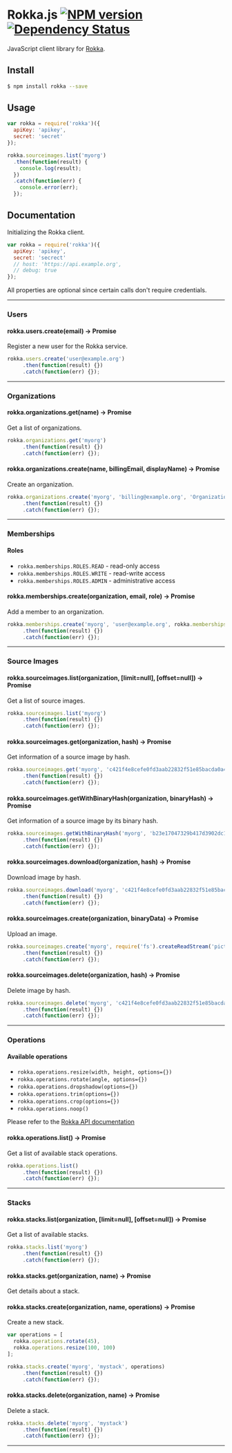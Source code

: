# Rokka.js [![NPM version][npm-version-image]][npm-url] [![Dependency Status][dependencies-image]][dependencies-url]

JavaScript client library for [Rokka](https://rokka.io/).

## Install

```bash
$ npm install rokka --save
```

## Usage

```js
var rokka = require('rokka')({
  apiKey: 'apikey',
  secret: 'secret'
});

rokka.sourceimages.list('myorg')
  .then(function(result) {
    console.log(result);
  })
  .catch(function(err) {
    console.error(err);
  });
```

## Documentation

<!-- DOCS -->

<!-- Start ../src/index.js -->

Initializing the Rokka client.

```js
var rokka = require('rokka')({
  apiKey: 'apikey',
  secret: 'secrect'
  // host: 'https://api.example.org',
  // debug: true
});
```

All properties are optional since certain calls don't require credentials.

---

<!-- End ../src/index.js -->

<!-- Start ../src/apis/users.js -->

### Users

#### rokka.users.create(email) → Promise

Register a new user for the Rokka service.

```js
rokka.users.create('user@example.org')
	 .then(function(result) {})
	 .catch(function(err) {});
```

---

<!-- End ../src/apis/users.js -->

<!-- Start ../src/apis/organizations.js -->

### Organizations

#### rokka.organizations.get(name) → Promise

Get a list of organizations.

```js
rokka.organizations.get('myorg')
	 .then(function(result) {})
	 .catch(function(err) {});
```

#### rokka.organizations.create(name, billingEmail, displayName) → Promise

Create an organization.

```js
rokka.organizations.create('myorg', 'billing@example.org', 'Organization Inc.')
	 .then(function(result) {})
	 .catch(function(err) {});
```

---

<!-- End ../src/apis/organizations.js -->

<!-- Start ../src/apis/memberships.js -->

### Memberships

#### Roles

- `rokka.memberships.ROLES.READ` - read-only access
- `rokka.memberships.ROLES.WRITE` - read-write access
- `rokka.memberships.ROLES.ADMIN` - administrative access

#### rokka.memberships.create(organization, email, role) → Promise

Add a member to an organization.

```js
rokka.memberships.create('myorg', 'user@example.org', rokka.memberships.ROLES.WRITE)
	 .then(function(result) {})
	 .catch(function(err) {});
```

---

<!-- End ../src/apis/memberships.js -->

<!-- Start ../src/apis/sourceimages.js -->

### Source Images

#### rokka.sourceimages.list(organization, [limit=null], [offset=null]) → Promise

Get a list of source images.

```js
rokka.sourceimages.list('myorg')
	 .then(function(result) {})
	 .catch(function(err) {});
```

#### rokka.sourceimages.get(organization, hash) → Promise

Get information of a source image by hash.

```js
rokka.sourceimages.get('myorg', 'c421f4e8cefe0fd3aab22832f51e85bacda0a47a')
	 .then(function(result) {})
	 .catch(function(err) {});
```

#### rokka.sourceimages.getWithBinaryHash(organization, binaryHash) → Promise

Get information of a source image by its binary hash.

```js
rokka.sourceimages.getWithBinaryHash('myorg', 'b23e17047329b417d3902dc1a5a7e158a3ee822a')
	 .then(function(result) {})
	 .catch(function(err) {});
```

#### rokka.sourceimages.download(organization, hash) → Promise

Download image by hash.

```js
rokka.sourceimages.download('myorg', 'c421f4e8cefe0fd3aab22832f51e85bacda0a47a')
	 .then(function(result) {})
	 .catch(function(err) {});
```

#### rokka.sourceimages.create(organization, binaryData) → Promise

Upload an image.

```js
rokka.sourceimages.create('myorg', require('fs').createReadStream('picture.png'))
	 .then(function(result) {})
	 .catch(function(err) {});
```

#### rokka.sourceimages.delete(organization, hash) → Promise

Delete image by hash.

```js
rokka.sourceimages.delete('myorg', 'c421f4e8cefe0fd3aab22832f51e85bacda0a47a')
	 .then(function(result) {})
	 .catch(function(err) {});
```

---

<!-- End ../src/apis/sourceimages.js -->

<!-- Start ../src/apis/operations.js -->

### Operations

#### Available operations

- `rokka.operations.resize(width, height, options={})`
- `rokka.operations.rotate(angle, options={})`
- `rokka.operations.dropshadow(options={})`
- `rokka.operations.trim(options={})`
- `rokka.operations.crop(options={})`
- `rokka.operations.noop()`

Please refer to the
[Rokka API documentation](https://rokka.io/documentation/references/operations.html)

#### rokka.operations.list() → Promise

Get a list of available stack operations.

```js
rokka.operations.list()
	 .then(function(result) {})
	 .catch(function(err) {});
```

---

<!-- End ../src/apis/operations.js -->

<!-- Start ../src/apis/stacks.js -->

### Stacks

#### rokka.stacks.list(organization, [limit=null], [offset=null]) → Promise

Get a list of available stacks.

```js
rokka.stacks.list('myorg')
	 .then(function(result) {})
	 .catch(function(err) {});
```

#### rokka.stacks.get(organization, name) → Promise

Get details about a stack.

#### rokka.stacks.create(organization, name, operations) → Promise

Create a new stack.

```js
var operations = [
  rokka.operations.rotate(45),
  rokka.operations.resize(100, 100)
];

rokka.stacks.create('myorg', 'mystack', operations)
	 .then(function(result) {})
	 .catch(function(err) {});
```

#### rokka.stacks.delete(organization, name) → Promise

Delete a stack.

```js
rokka.stacks.delete('myorg', 'mystack')
	 .then(function(result) {})
	 .catch(function(err) {});
```

---

<!-- End ../src/apis/stacks.js -->

<!-- ENDDOCS -->

[npm-url]: https://npmjs.com/package/rokka
[npm-version-image]: https://img.shields.io/npm/v/rokka.svg?style=flat-square

[dependencies-url]: https://david-dm.org/rokka-io/rokka.js
[dependencies-image]: https://david-dm.org/rokka-io/rokka.js.svg?style=flat-square
